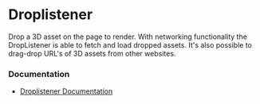 # Droplistener

Drop a 3D asset on the page to render. With networking functionality the DropListener is able to fetch and load dropped assets. It's also possible to drag-drop URL's of 3D assets from other websites. 

<!-- Try dragging one of the links below into the demo:  

- [A Beautiful Game](https://raw.githubusercontent.com/KhronosGroup/glTF-Sample-Assets/main/Models/ABeautifulGame/glTF/ABeautifulGame.gltf)
- [AnisotropyBarnLamp](https://raw.githubusercontent.com/KhronosGroup/glTF-Sample-Assets/main/Models/AnisotropyBarnLamp/glTF/AnisotropyBarnLamp.gltf)
- [Damaged Helmet](https://raw.githubusercontent.com/KhronosGroup/glTF-Sample-Assets/main/Models/DamagedHelmet/glTF-Binary/DamagedHelmet.glb)
- [Shoe Asset](https://raw.githubusercontent.com/KhronosGroup/glTF-Sample-Assets/main/Models/MaterialsVariantsShoe/glTF/MaterialsVariantsShoe.gltf)
- [Skull](https://raw.githubusercontent.com/KhronosGroup/glTF-Sample-Assets/main/Models/ScatteringSkull/glTF-Binary/ScatteringSkull.glb) -->

### Documentation

- [Droplistener Documentation](https://engine.needle.tools/docs/api/DropListener)